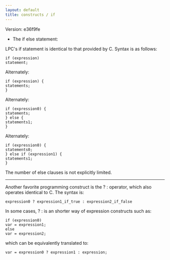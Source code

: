 ```yaml
---
layout: default
title: constructs / if
---
```


Version: e36f9fe

* The if else statement:

LPC's if statement is identical to that provided by C.  Syntax is as follows:

    if (expression)
    statement;

Alternately:

    if (expression) {
    statements;
    }

Alternately:

    if (expression0) {
    statements;
    } else {
    statements1;
    }

Alternately:

    if (expression0) {
    statements0;
    } else if (expression1) {
    statements1;
    }

The number of else clauses is not explicitly limited.

- - - - -

Another favorite programming construct is the ? : operator, which also
operates identical to C.  The syntax is:

    expression0 ? expression1_if_true : expression2_if_false

In some cases, ? : is an shorter way of expression constructs such as:

    if (expression0)
    var = expression1;
    else
    var = expression2;

which can be equivalently translated to:

    var = expression0 ? expression1 : expression;
